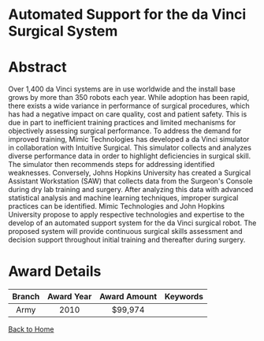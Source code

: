 
Automated Support for the da Vinci Surgical System
==================================================

# Abstract


Over 1,400 da Vinci systems are in use worldwide and the install base grows by more than 350 robots each year.  While adoption has been rapid, there exists a wide variance in performance of surgical procedures, which has had a negative impact on care quality, cost and patient safety.  This is due in part to inefficient training practices and limited mechanisms for  objectively assessing surgical performance.  To address the demand for improved training, Mimic Technologies has developed a da Vinci simulator in collaboration with Intuitive Surgical.  This simulator collects and analyzes diverse performance data in order to highlight deficiencies in surgical skill.  The simulator then recommends steps for addressing identified weaknesses.  Conversely, Johns Hopkins University has created a Surgical Assistant Workstation (SAW) that collects data from the Surgeon's Console during dry lab training and surgery.  After analyzing this data with advanced statistical analysis and machine learning techniques, improper surgical practices can be identified.  Mimic Technologies and John Hopkins University propose to apply respective technologies and expertise to the develop of an automated support system for the da Vinci surgical robot.  The proposed system will provide continuous surgical skills assessment and decision support throughout initial training and thereafter during surgery.  

# Award Details

|Branch|Award Year|Award Amount|Keywords|
| :---: | :---: | :---: | :---: |
|Army|2010|$99,974||
  
  


[Back to Home](https://github.com/chrischow/dod_sbir_awards/Reports/CC/#991)